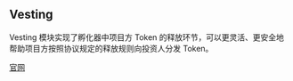 ## Vesting <Badge type="warning" text="v0.7.0 Beta" vertical="top"/>

Vesting 模块实现了孵化器中项目方 Token 的释放环节，可以更灵活、更安全地帮助项目方按照协议规定的释放规则向投资人分发 Token。

[官网](vesting.daosquare.io)

